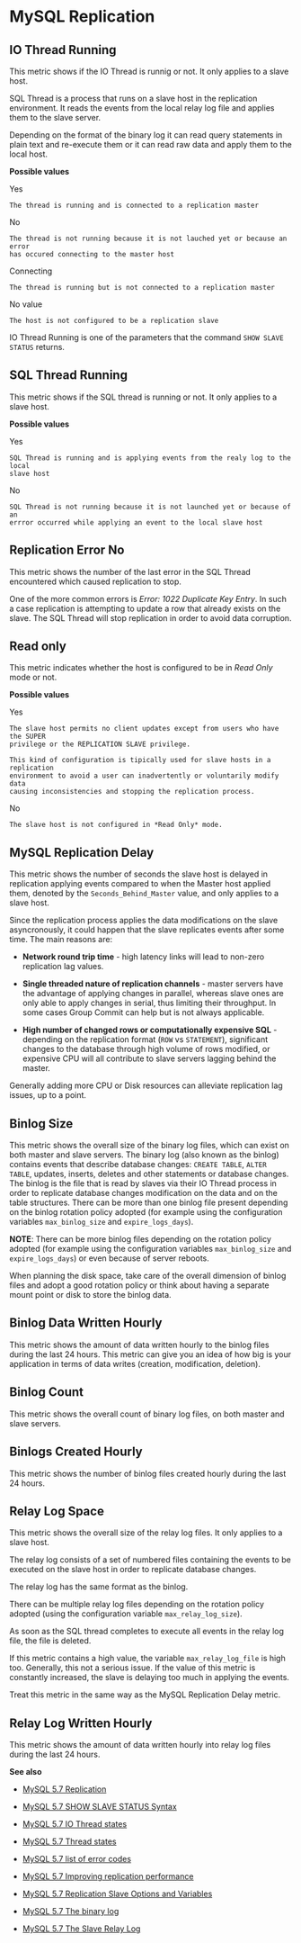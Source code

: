 # MySQL Replication

## IO Thread Running

This metric shows if the IO Thread is runnig or not. It only applies to a slave
host.

SQL Thread is a process that runs on a slave host in the replication
environment. It reads the events from the local relay log file and applies them
to the slave server.

Depending on the format of the binary log it can read query statements in plain
text and re-execute them or it can read raw data and apply them to the local
host.

**Possible values**

Yes

    The thread is running and is connected to a replication master

No

    The thread is not running because it is not lauched yet or because an error
    has occured connecting to the master host

Connecting

    The thread is running but is not connected to a replication master

No value

    The host is not configured to be a replication slave

IO Thread Running is one of the parameters that the command
`SHOW SLAVE STATUS` returns.

## SQL Thread Running

This metric shows if the SQL thread is running or not. It only applies to a
slave host.

**Possible values**

Yes

    SQL Thread is running and is applying events from the realy log to the local
    slave host

No

    SQL Thread is not running because it is not launched yet or because of an
    errror occurred while applying an event to the local slave host

## Replication Error No

This metric shows the number of the last error in the SQL Thread encountered
which caused replication to stop.

One of the more common errors is *Error: 1022 Duplicate Key Entry*. In such a
case replication is attempting to update a row that already exists on the slave.
The SQL Thread will stop replication in order to avoid data corruption.

## Read only

This metric indicates whether the host is configured to be in *Read Only*
mode or not.

**Possible values**

Yes

    The slave host permits no client updates except from users who have the SUPER
    privilege or the REPLICATION SLAVE privilege.

    This kind of configuration is tipically used for slave hosts in a replication
    environment to avoid a user can inadvertently or voluntarily modify data
    causing inconsistencies and stopping the replication process.

No

    The slave host is not configured in *Read Only* mode.

## MySQL Replication Delay

This metric shows the number of seconds the slave host is delayed in replication
applying events compared to when the Master host applied them, denoted by the
`Seconds_Behind_Master` value, and only applies to a slave host.

Since the replication process applies the data modifications on the slave
asyncronously, it could happen that the slave replicates events after some
time. The main reasons are:


* **Network round trip time** - high latency links will lead to non-zero
replication lag values.


* **Single threaded nature of replication channels** - master servers have the
advantage of applying changes in parallel, whereas slave ones are only able to
apply changes in serial, thus limiting their throughput. In some cases Group
Commit can help but is not always applicable.


* **High number of changed rows or computationally expensive SQL** - depending
on the replication format (`ROW` vs `STATEMENT`), significant changes to
the database through high volume of rows modified, or expensive CPU will all
contribute to slave servers lagging behind the master.

Generally adding more CPU or Disk resources can alleviate replication lag
issues, up to a point.

## Binlog Size

This metric shows the overall size of the binary log files, which can exist on
both master and slave servers. The binary log (also known as the binlog)
contains events that describe database changes: `CREATE TABLE`,
`ALTER TABLE`, updates, inserts, deletes and other statements or database
changes. The binlog is the file that is read by slaves via their IO Thread
process in order to replicate database changes modification on the data and on
the table structures. There can be more than one binlog file present depending
on the binlog rotation policy adopted (for example using the configuration
variables `max_binlog_size` and `expire_logs_days`).

**NOTE**: There can be more binlog files depending on the rotation policy adopted (for example using the configuration variables `max_binlog_size` and `expire_logs_days`) or even because of server reboots.

When planning the disk space, take care of the overall dimension of binlog files and adopt a good rotation policy or think about having a separate mount point or disk to store the binlog data.

## Binlog Data Written Hourly

This metric shows the amount of data written hourly to the binlog files during
the last 24 hours. This metric can give you an idea of how big is your
application in terms of data writes (creation, modification, deletion).

## Binlog Count

This metric shows the overall count of binary log files, on both
master and slave servers.

## Binlogs Created Hourly

This metric shows the number of binlog files created hourly during the last 24 hours.

## Relay Log Space

This metric shows the overall size of the relay log files. It only applies
to a slave host.

The relay log consists of a set of numbered files containing the events to be
executed on the slave host in order to replicate database changes.

The relay log has the same format as the binlog.

There can be multiple relay log files depending on the rotation policy adopted
(using the configuration variable `max_relay_log_size`).

As soon as the SQL thread completes to execute all events in the relay log file,
the file is deleted.

If this metric contains a high value, the variable `max_relay_log_file` is
high too. Generally, this not a serious issue. If the value of this metric is
constantly increased, the slave is delaying too much in applying the events.

Treat this metric in the same way as the
MySQL Replication Delay metric.

## Relay Log Written Hourly

This metric shows the amount of data written hourly into relay log files during
the last 24 hours.

**See also**


* [MySQL 5.7 Replication](https://dev.mysql.com/doc/refman/5.7/en/replication.html)


* [MySQL 5.7 SHOW SLAVE STATUS Syntax](https://dev.mysql.com/doc/refman/5.7/en/show-slave-status.html)


* [MySQL 5.7 IO Thread states](https://dev.mysql.com/doc/refman/5.7/en/slave-io-thread-states.html)


* [MySQL 5.7 Thread states](https://dev.mysql.com/doc/refman/5.7/en/slave-sql-thread-states.html)


* [MySQL 5.7 list of error codes](https://dev.mysql.com/doc/refman/5.7/en/error-messages-server.html)


* [MySQL 5.7 Improving replication performance](https://dev.mysql.com/doc/refman/5.7/en/replication-solutions-performance.html)


* [MySQL 5.7 Replication Slave Options and Variables](https://dev.mysql.com/doc/refman/5.7/en/replication-options-slave.html)


* [MySQL 5.7 The binary log](https://dev.mysql.com/doc/refman/5.7/en/binary-log.html)


* [MySQL 5.7 The Slave Relay Log](https://dev.mysql.com/doc/refman/5.7/en/slave-logs-relaylog.html)
